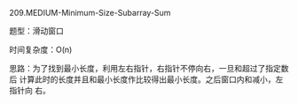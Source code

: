 209.MEDIUM-Minimum-Size-Subarray-Sum

题型：滑动窗口

时间复杂度：O(n)

思路：为了找到最小长度，利用左右指针，右指针不停向右，一旦和超过了指定数后
计算此时的长度并且和最小长度作比较得出最小长度。之后窗口内和减小，左指针向
右。
